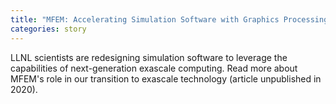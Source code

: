 ```yaml
---
title: "MFEM: Accelerating Simulation Software with Graphics Processing Units"
categories: story
---
```


LLNL scientists are redesigning simulation software to leverage the capabilities of next-generation exascale computing. Read more about MFEM's role in our transition to exascale technology (article unpublished in 2020).
